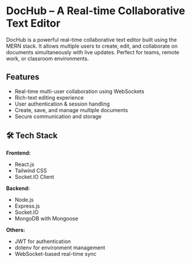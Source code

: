 #  DocHub – A Real-time Collaborative Text Editor

DocHub is a powerful real-time collaborative text editor built using the MERN stack. It allows multiple users to create, edit, and collaborate on documents simultaneously with live updates. Perfect for teams, remote work, or classroom environments.

##  Features

-  Real-time multi-user collaboration using WebSockets
-  Rich-text editing experience
-  User authentication & session handling
-  Create, save, and manage multiple documents
-  Secure communication and storage

## 🛠 Tech Stack

**Frontend:**
- React.js
- Tailwind CSS
- Socket.IO Client

**Backend:**
- Node.js
- Express.js
- Socket.IO
- MongoDB with Mongoose

**Others:**
- JWT for authentication
- dotenv for environment management
- WebSocket-based real-time sync
